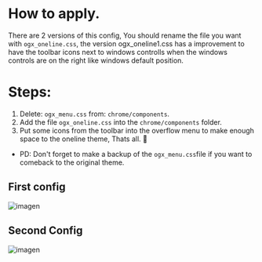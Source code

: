 # How to apply.
<p>There are 2 versions of this config, You should rename the file you want with <code>ogx_oneline.css</code>, the version ogx_oneline1.css has a improvement to have the toolbar icons next to windows controlls when the windows controls are on the right like windows default position. </p>

# Steps: 
<ol><li>Delete: <code>ogx_menu.css</code> from: <code>chrome/components</code>. </li>

  <li>Add the file <code>ogx_oneline.css</code> into the <code>chrome/components</code> folder.</li>
  <li>Put some icons from the toolbar into the overflow menu to make enough space to the oneline theme, Thats all. 💙</li></ol>

<ul><li>PD: Don't forget to make a backup of the <code>ogx_menu.css</code>file if you want to comeback to the original theme.</li></ul>

## First config
![imagen](https://user-images.githubusercontent.com/22057609/192365984-299a844b-fea7-4b1b-b05e-3078f1c3226f.png)

## Second Config
![imagen](https://user-images.githubusercontent.com/22057609/196294613-0d40bef9-e1e2-4ec3-a44e-b6ff3cce5433.png)
